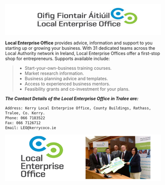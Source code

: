 ![](/assets/leo5.png)

**Local Enterprise Office** provides advice, information and support to you starting up or growing your business. With 31 dedicated teams across the Local Authority network in Ireland, Local Enterprise Offices offer a first-stop shop for entrepreneurs. Supports available include:

> * Start-your-own-business training courses.
> * Market research information.
> * Business planning advice and templates.
> * Access to experienced business mentors.
> * Feasibility grants and co-investment for your plans.

**_The Contact Details of the Local Enterprise Office in Tralee are:_**

```
Address: Kerry Local Enterprise Office, County Buildings, Rathass, Tralee, Co. Kerry.
Phone: 066 7183522
Fax: 066 7126712
Email: LEO@kerrycoco.ie
```

![](/assets/leoBanner.png)

